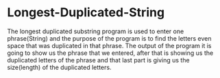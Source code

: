 # Longest-Duplicated-String

The longest duplicated substring program is used to enter one phrase(String) and the
purpose of the program is to find the letters even space that was duplicated in that 
phrase. The output of the program it is going to show us the phrase that we entered,
after that is showing us the duplicated letters of the phrase and that last part is
giving us the size(length) of the duplicated letters.
